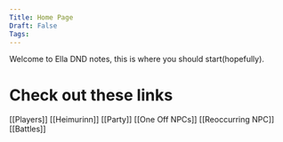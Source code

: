 ```yaml
---
Title: Home Page
Draft: False
Tags: 
---
```

Welcome to Ella DND notes, this is where you should start(hopefully).

# Check out these links
[[Players]]
[[Heimurinn]]
[[Party]]
[[One Off NPCs]]
[[Reoccurring NPC]]
[[Battles]]
